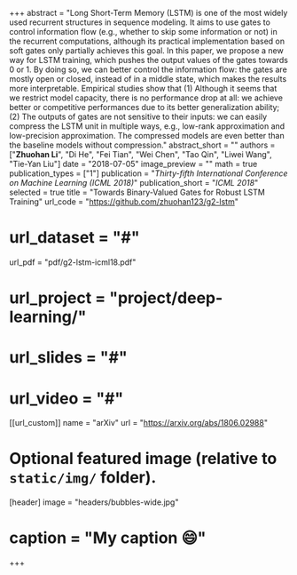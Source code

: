 +++
abstract = "Long Short-Term Memory (LSTM) is one of the most widely used recurrent structures in sequence modeling. It aims to use gates to control information flow (e.g., whether to skip some information or not) in the recurrent computations, although its practical implementation based on soft gates only partially achieves this goal. In this paper, we propose a new way for LSTM training, which pushes the output values of the gates towards 0 or 1. By doing so, we can better control the information flow: the gates are mostly open or closed, instead of in a middle state, which makes the results more interpretable. Empirical studies show that (1) Although it seems that we  restrict model capacity, there is no performance drop at all: we achieve better or competitive performances due to its better generalization ability; (2) The outputs of gates are not sensitive to their inputs: we can easily compress the LSTM unit in multiple ways, e.g., low-rank approximation and low-precision approximation. The compressed models are even better than the baseline models without compression."
abstract_short = ""
authors = ["**Zhuohan Li**", "Di He", "Fei Tian", "Wei Chen", "Tao Qin", "Liwei Wang", "Tie-Yan Liu"]
date = "2018-07-05"
image_preview = ""
math = true
publication_types = ["1"]
publication = "*Thirty-fifth International Conference on Machine Learning (ICML 2018)*"
publication_short = "*ICML 2018*"
selected = true
title = "Towards Binary-Valued Gates for Robust LSTM Training"
url_code = "https://github.com/zhuohan123/g2-lstm"
# url_dataset = "#"
url_pdf = "pdf/g2-lstm-icml18.pdf"
# url_project = "project/deep-learning/"
# url_slides = "#"
# url_video = "#"

[[url_custom]]
name = "arXiv"
url = "https://arxiv.org/abs/1806.02988"

# Optional featured image (relative to `static/img/` folder).
[header]
image = "headers/bubbles-wide.jpg"
# caption = "My caption :smile:"

+++
